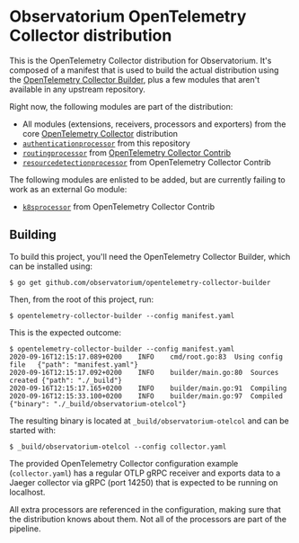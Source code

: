 # Observatorium OpenTelemetry Collector distribution

This is the OpenTelemetry Collector distribution for Observatorium. It's composed of a manifest that is used to build the actual distribution using the [OpenTelemetry Collector Builder](https://github.com/observatorium/opentelemetry-collector-builder), plus a few modules that aren't available in any upstream repository.

Right now, the following modules are part of the distribution:

* All modules (extensions, receivers, processors and exporters) from the core [OpenTelemetry Collector](https://github.com/open-telemetry/opentelemetry-collector/) distribution
* [`authenticationprocessor`](./processors/authenticationprocessor) from this repository
* [`routingprocessor`](https://github.com/open-telemetry/opentelemetry-collector-contrib/tree/master/processor/routingprocessor) from [OpenTelemetry Collector Contrib](https://github.com/open-telemetry/opentelemetry-collector-contrib)
* [`resourcedetectionprocessor`](github.com/open-telemetry/opentelemetry-collector-contrib/processor/resourcedetectionprocessor) from OpenTelemetry Collector Contrib

The following modules are enlisted to be added, but are currently failing to work as an external Go module:

* [`k8sprocessor`](github.com/open-telemetry/opentelemetry-collector-contrib/processor/k8sprocessor) from OpenTelemetry Collector Contrib


## Building

To build this project, you'll need the OpenTelemetry Collector Builder, which can be installed using:

```console
$ go get github.com/observatorium/opentelemetry-collector-builder
```

Then, from the root of this project, run:

```console
$ opentelemetry-collector-builder --config manifest.yaml
```

This is the expected outcome:

```
$ opentelemetry-collector-builder --config manifest.yaml
2020-09-16T12:15:17.089+0200	INFO	cmd/root.go:83	Using config file	{"path": "manifest.yaml"}
2020-09-16T12:15:17.092+0200	INFO	builder/main.go:80	Sources created	{"path": "./_build"}
2020-09-16T12:15:17.165+0200	INFO	builder/main.go:91	Compiling
2020-09-16T12:15:33.100+0200	INFO	builder/main.go:97	Compiled	{"binary": "./_build/observatorium-otelcol"}
```

The resulting binary is located at `_build/observatorium-otelcol` and can be started with:

```
$ _build/observatorium-otelcol --config collector.yaml
```

The provided OpenTelemetry Collector configuration example (`collector.yaml`) has a regular OTLP gRPC receiver and exports data to a Jaeger collector via gRPC (port 14250) that is expected to be running on localhost.

All extra processors are referenced in the configuration, making sure that the distribution knows about them. Not all of the processors are part of the pipeline.
